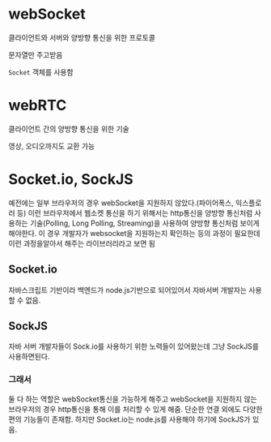 # webSocket

클라이언트와 서버와 양방향 통신을 위한 프로토콜

문자열만 주고받음

`Socket` 객체를 사용함

# webRTC

클라이언트 간의 양방향 통신을 위한 기술

영상, 오디오까지도 교환 가능

# Socket.io, SockJS

예전에는 일부 브라우저의 경우 webSocket을 지원하지 않았다.(파이어폭스, 익스플로러 등) 이런 브라우저에서 웹소켓 통신을 하기 위해서는 http통신을 양방향 통신처럼 사용하는 기술(Polling, Long Polling, Streaming)을 사용하여 양방향 통신처럼 보이게 해야한다. 이 경우 개발자가 websocket을 지원하는지 확인하는 등의 과정이 필요한데 이런 과정을알아서 해주는 라이브러리라고 보면 됨

## Socket.io

자바스크립트 기반이라 백엔드가 node.js기반으로 되어있어서 자바서버 개발자는 사용할 수 없음.

## SockJS

자바 서버 개발자들이 Sock.io를 사용하기 위한 노력들이 있어왔는데 그냥 SockJS를 사용하면된다.

### 그래서

둘 다 하는 역할은 webSocket통신을 가능하게 해주고 webSocket을 지원하지 않는 브라우저의 경우 http통신을 통해 이를 처리할 수 있게 해줌. 단순한 연결 외에도 다양한 편의 기능들이 존재함. 하지만 Socket.io는 node.js를 사용해야 하기에 SockJS가 있음.
